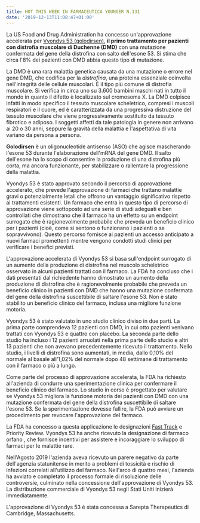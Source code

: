 ```yaml
---
title: HOT THIS WEEK IN FARMACEUTICA YOUNGER N.131
date: '2019-12-13T11:08:47+01:00'
---
```

La US Food and Drug Administration ha concesso un'approvazione accelerata per [Vyondys 53 (golodirsen)](https://www.fda.gov/news-events/press-announcements/fda-grants-accelerated-approval-first-targeted-treatment-rare-duchenne-muscular-dystrophy-mutation), **il primo trattamento per pazienti con distrofia muscolare di Duchenne (DMD)** con una mutazione confermata del gene della distrofina con salto dell'esone 53. Si stima che circa l'8% dei pazienti con DMD abbia questo tipo di mutazione.

La DMD è una rara malattia genetica causata da una mutazione o errore nel gene DMD, che codifica per la _distrofina_, una proteina essenziale coinvolta nell'integrità delle cellule muscolari. È il tipo più comune di distrofia muscolare. Si verifica in circa uno su 3.600 bambini maschi nati in tutto il mondo in quanto il difetto è localizzato sul cromosoma X. La DMD colpisce infatti in modo specifico il tessuto muscolare scheletrico, compresi i muscoli respiratori e il cuore, ed è caratterizzata da una progressiva distruzione del tessuto muscolare che viene progressivamente sostituito da tessuto fibrotico e adiposo. I soggetti affetti da tale patologia in genere non arrivano ai 20 o 30 anni, seppure la gravità della malattia e l'aspettativa di vita variano da persona a persona.

**Golodirsen** è un oligonucleotide antisenso (ASO) che agisce mascherando l'esone 53 durante l'elaborazione dell'mRNA del gene DMD. Il salto dell'esone ha lo scopo di consentire la produzione di una distrofina più corta, ma ancora funzionante, per stabilizzare o rallentare la progressione della malattia.

Vyondys 53 è stato approvato secondo il percorso di approvazione accelerato, che prevede l'approvazione di farmaci che trattano malattie gravi o potenzialmente letali che offrono un vantaggio significativo rispetto ai trattamenti esistenti. Un farmaco che entra in questo tipo di percorso di approvazione viene sottoposto ad una serie di studi adeguati e ben controllati che dimostrano che il farmaco ha un effetto su un endpoint surrogato che è ragionevolmente probabile che preveda un beneficio clinico per i pazienti (cioè, come si sentono o funzionano i pazienti o se sopravvivono). Questo percorso fornisce ai pazienti un accesso anticipato a nuovi farmaci promettenti mentre vengono condotti studi clinici per verificare i benefici previsti.

L'approvazione accelerata di Vyondys 53 si basa sull'endpoint surrogato di un aumento della produzione di distrofina nel muscolo scheletrico osservato in alcuni pazienti trattati con il farmaco. La FDA ha concluso che i dati presentati dal richiedente hanno dimostrato un aumento della produzione di distrofina che è ragionevolmente probabile che preveda un beneficio clinico in pazienti con DMD che hanno una mutazione confermata del gene della distrofina suscettibile di saltare l'esone 53. Non è stato stabilito un beneficio clinico del farmaco, inclusa una migliore funzione motoria. 

Vyondys 53 è stato valutato in uno studio clinico diviso in due parti. La prima parte comprendeva 12 pazienti con DMD, in cui otto pazienti venivano trattati con Vyondys 53 e quattro con placebo. La seconda parte dello studio ha incluso i 12 pazienti arruolati nella prima parte dello studio e altri 13 pazienti che non avevano precedentemente ricevuto il trattamento. Nello studio, i livelli di distrofina sono aumentati, in media, dallo 0,10% del normale al basale all'1,02% del normale dopo 48 settimane di trattamento con il farmaco o più a lungo.

Come parte del processo di approvazione accelerata, la FDA ha richiesto all'azienda di condurre una sperimentazione clinica per confermare il beneficio clinico del farmaco. Lo studio in corso è progettato per valutare se Vyondys 53 migliora la funzione motoria dei pazienti con DMD con una mutazione confermata del gene della distrofina suscettibile di saltare l'esone 53. Se la sperimentazione dovesse fallire, la FDA può avviare un procedimento per revocare l'approvazione del farmaco.

La FDA ha concesso a questa applicazione le designazioni [Fast Track](https://www.farmaceuticayounger.science/blog/2019/05/fast-track/) e Priority Review. Vyondys 53 ha anche ricevuto la designazione di farmaco orfano , che fornisce incentivi per assistere e incoraggiare lo sviluppo di farmaci per le malattie rare. 

Nell'Agosto 2019 l'azienda aveva ricevuto un parere negativo da parte dell'agenzia statunitense in merito a problemi di tossicità e rischio di infezioni correlati all'utilizzo del farmaco. Nell'arco di quattro mesi, l'azienda ha avviato e completato il processo formale di risoluzione delle controversie, culminato nella concessione dell'approvazione di Vyondys 53. La distribuzione commerciale di Vyondys 53 negli Stati Uniti inizierà immediatamente.

L'approvazione di Vyondys 53 è stata concessa a Sarepta Therapeutics di Cambridge, Massachusetts.
